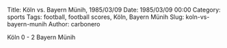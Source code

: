 Title: Köln vs. Bayern Münih, 1985/03/09
Date: 1985/03/09 00:00
Category: sports
Tags: football, football scores, Köln, Bayern Münih
Slug: koln-vs-bayern-munih
Author: carbonero


Köln 0 - 2 Bayern Münih
